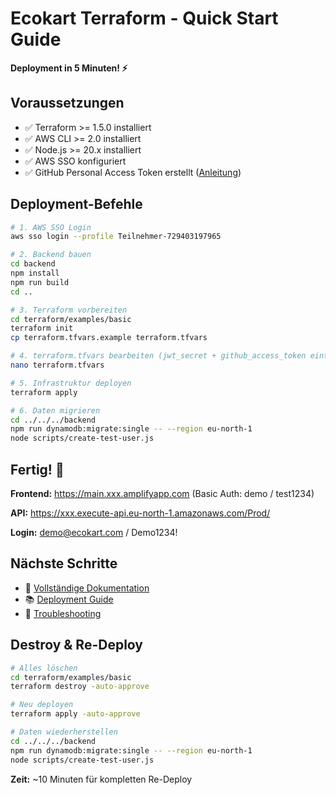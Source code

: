 # Ecokart Terraform - Quick Start Guide

**Deployment in 5 Minuten! ⚡**

## Voraussetzungen

- ✅ Terraform >= 1.5.0 installiert
- ✅ AWS CLI >= 2.0 installiert
- ✅ Node.js >= 20.x installiert
- ✅ AWS SSO konfiguriert
- ✅ GitHub Personal Access Token erstellt ([Anleitung](../docs/AMPLIFY_GITHUB_TOKEN.md))

## Deployment-Befehle

```bash
# 1. AWS SSO Login
aws sso login --profile Teilnehmer-729403197965

# 2. Backend bauen
cd backend
npm install
npm run build
cd ..

# 3. Terraform vorbereiten
cd terraform/examples/basic
terraform init
cp terraform.tfvars.example terraform.tfvars

# 4. terraform.tfvars bearbeiten (jwt_secret + github_access_token eintragen)
nano terraform.tfvars

# 5. Infrastruktur deployen
terraform apply

# 6. Daten migrieren
cd ../../../backend
npm run dynamodb:migrate:single -- --region eu-north-1
node scripts/create-test-user.js
```

## Fertig! 🎉

**Frontend:** https://main.xxx.amplifyapp.com (Basic Auth: demo / test1234)

**API:** https://xxx.execute-api.eu-north-1.amazonaws.com/Prod/

**Login:** demo@ecokart.com / Demo1234!

## Nächste Schritte

- 📖 [Vollständige Dokumentation](./README.md)
- 📚 [Deployment Guide](./DEPLOYMENT_GUIDE.md)
- 🐛 [Troubleshooting](./README.md#troubleshooting)

## Destroy & Re-Deploy

```bash
# Alles löschen
cd terraform/examples/basic
terraform destroy -auto-approve

# Neu deployen
terraform apply -auto-approve

# Daten wiederherstellen
cd ../../../backend
npm run dynamodb:migrate:single -- --region eu-north-1
node scripts/create-test-user.js
```

**Zeit:** ~10 Minuten für kompletten Re-Deploy

